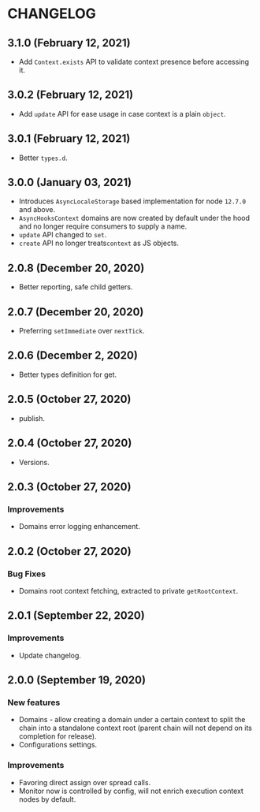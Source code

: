 # CHANGELOG

## 3.1.0 (February 12, 2021)

- Add `Context.exists` API to validate context presence before accessing it.

## 3.0.2 (February 12, 2021)

- Add `update` API for ease usage in case context is a plain `object`.

## 3.0.1 (February 12, 2021)

- Better `types.d`.

## 3.0.0 (January 03, 2021)

- Introduces `AsyncLocaleStorage` based implementation for node `12.7.0` and above.
- `AsyncHooksContext` domains are now created by default under the hood and no longer require consumers to supply a name.
- `update` API changed to `set`.
- `create` API no longer treats`context` as JS objects.

## 2.0.8 (December 20, 2020)

- Better reporting, safe child getters.

## 2.0.7 (December 20, 2020)

- Preferring `setImmediate` over `nextTick`.

## 2.0.6 (December 2, 2020)

- Better types definition for get.

## 2.0.5 (October 27, 2020)

- publish.

## 2.0.4 (October 27, 2020)

- Versions.

## 2.0.3 (October 27, 2020)

### Improvements

- Domains error logging enhancement.

## 2.0.2 (October 27, 2020)

### Bug Fixes

- Domains root context fetching, extracted to private `getRootContext`.

## 2.0.1 (September 22, 2020)

### Improvements

- Update changelog.

## 2.0.0 (September 19, 2020)

### New features

- Domains - allow creating a domain under a certain context to split the chain into a standalone context root (parent chain will not depend on its completion for release).
- Configurations settings.

### Improvements

- Favoring direct assign over spread calls.
- Monitor now is controlled by config, will not enrich execution context nodes by default.
